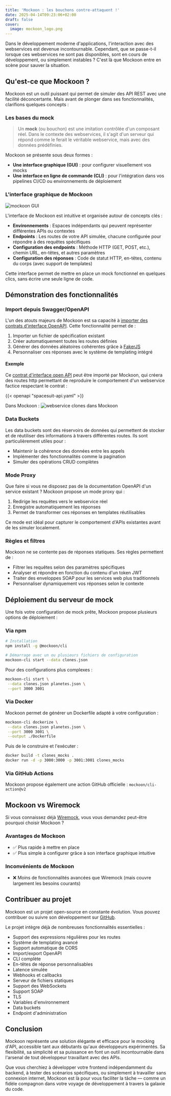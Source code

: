 ```yaml
---
title: 'Mockoon : les bouchons contre-attaquent !'
date: 2025-04-14T09:23:06+02:00
draft: false
cover:
  image: mockoon_logo.png
---
```


Dans le développement moderne d'applications, l'interaction avec des webservices est devenue incontournable. Cependant, que se passe-t-il lorsque ces webservices ne sont pas disponibles, sont en cours de développement, ou simplement instables ? C'est là que Mockoon entre en scène pour sauver la situation.

## Qu'est-ce que Mockoon ?

Mockoon est un outil puissant qui permet de simuler des API REST avec une facilité déconcertante. Mais avant de plonger dans ses fonctionnalités, clarifions quelques concepts :

### Les bases du mock

> Un **mock** (ou bouchon) est une imitation contrôlée d'un composant réel. Dans le contexte des webservices, il s'agit d'un serveur qui répond comme le ferait le véritable webservice, mais avec des données prédéfinies.

Mockoon se présente sous deux formes :
- **Une interface graphique (GUI)** : pour configurer visuellement vos mocks
- **Une interface en ligne de commande (CLI)** : pour l'intégration dans vos pipelines CI/CD ou environnements de déploiement

### L'interface graphique de Mockoon
![mockoon GUI](mockoon_gui.png)

L'interface de Mockoon est intuitive et organisée autour de concepts clés :

- **Environnements** : Espaces indépendants qui peuvent représenter différentes APIs ou contextes
- **Endpoints** : Les routes de votre API simulée, chacune configurée pour répondre à des requêtes spécifiques
- **Configuration des endpoints** : Méthode HTTP (GET, POST, etc.), chemin URL, en-têtes, et autres paramètres
- **Configuration des réponses** : Code de statut HTTP, en-têtes, contenu du corps (avec support de templates)

Cette interface permet de mettre en place un mock fonctionnel en quelques clics, sans écrire une seule ligne de code.

## Démonstration des fonctionnalités

### Import depuis Swagger/OpenAPI

L'un des atouts majeurs de Mockoon est sa capacité à [importer des contrats d'interface OpenAPI](https://mockoon.com/docs/latest/openapi/import-export-openapi-format/). Cette fonctionnalité permet de :

1. Importer un fichier de spécification existant
2. Créer automatiquement toutes les routes définies
3. Générer des données aléatoires cohérentes grâce à [FakerJS](https://fakerjs.dev/)
4. Personnaliser ces réponses avec le système de templating intégré

#### Exemple
Ce [contrat d'interface open API](spacesuit-api.yaml) peut être importé par Mockoon, qui créera des routes http permettant de reproduire le comportement d'un webservice factice respectant le contrat :

{{< openapi "spacesuit-api.yaml" >}}

Dans Mockoon :
![webservice clones dans Mockoon](webservice_clones.png)

### Data Buckets

Les data buckets sont des réservoirs de données qui permettent de stocker et de réutiliser des informations à travers différentes routes. Ils sont particulièrement utiles pour :

- Maintenir la cohérence des données entre les appels
- Implémenter des fonctionnalités comme la pagination
- Simuler des opérations CRUD complètes

### Mode Proxy

Que faire si vous ne disposez pas de la documentation OpenAPI d'un service existant ? Mockoon propose un mode proxy qui :

1. Redirige les requêtes vers le webservice réel
2. Enregistre automatiquement les réponses
3. Permet de transformer ces réponses en templates réutilisables

Ce mode est idéal pour capturer le comportement d'APIs existantes avant de les simuler localement.

### Règles et filtres

Mockoon ne se contente pas de réponses statiques. Ses règles permettent de :

- Filtrer les requêtes selon des paramètres spécifiques
- Analyser et répondre en fonction du contenu d'un token JWT
- Traiter des enveloppes SOAP pour les services web plus traditionnels
- Personnaliser dynamiquement vos réponses selon le contexte

## Déploiement du serveur de mock

Une fois votre configuration de mock prête, Mockoon propose plusieurs options de déploiement :

### Via npm

```bash
# Installation
npm install -g @mockoon/cli

# Démarrage avec un ou plusieurs fichiers de configuration
mockoon-cli start --data clones.json
```

Pour des configurations plus complexes :

```bash
mockoon-cli start \
 --data clones.json planetes.json \
 --port 3000 3001
```

### Via Docker

Mockoon permet de générer un Dockerfile adapté à votre configuration :

```bash
mockoon-cli dockerize \
 --data clones.json planetes.json \
 --port 3000 3001 \
 --output ./Dockerfile
```

Puis de le construire et l'exécuter :

```bash
docker build -t clones_mocks .
docker run -d -p 3000:3000 -p 3001:3001 clones_mocks
```

### Via GitHub Actions

Mockoon propose également une action GitHub officielle : `mockoon/cli-action@v2`

## Mockoon vs Wiremock

Si vous connaissez déjà [Wiremock](https://wiremock.org/), vous vous demandez peut-être pourquoi choisir Mockoon ?

### Avantages de Mockoon
- ✅ Plus rapide à mettre en place
- ✅ Plus simple à configurer grâce à son interface graphique intuitive

### Inconvénients de Mockoon
- ❌ Moins de fonctionnalités avancées que Wiremock (mais couvre largement les besoins courants)

## Contribuer au projet

Mockoon est un projet open-source en constante évolution. Vous pouvez contribuer ou suivre son développement sur [GitHub](https://github.com/mockoon).

Le projet intègre déjà de nombreuses fonctionnalités essentielles :
- Support des expressions régulières pour les routes
- Système de templating avancé
- Support automatique de CORS
- Import/export OpenAPI
- CLI complète
- En-têtes de réponse personnalisables
- Latence simulée
- Webhooks et callbacks
- Serveur de fichiers statiques
- Support des WebSockets
- Support SOAP
- TLS
- Variables d'environnement
- Data buckets
- Endpoint d'administration

## Conclusion

Mockoon représente une solution élégante et efficace pour le mocking d'API, accessible tant aux débutants qu'aux développeurs expérimentés. Sa flexibilité, sa simplicité et sa puissance en font un outil incontournable dans l'arsenal de tout développeur travaillant avec des APIs.

Que vous cherchiez à développer votre frontend indépendamment du backend, à tester des scénarios spécifiques, ou simplement à travailler sans connexion internet, Mockoon est là pour vous faciliter la tâche — comme un fidèle compagnon dans votre voyage de développement à travers la galaxie du code.